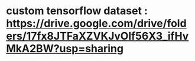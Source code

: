 # custom tensorflow dataset :  https://drive.google.com/drive/folders/17fx8JTFaXZVKJvOlf56X3_ifHvMkA2BW?usp=sharing
